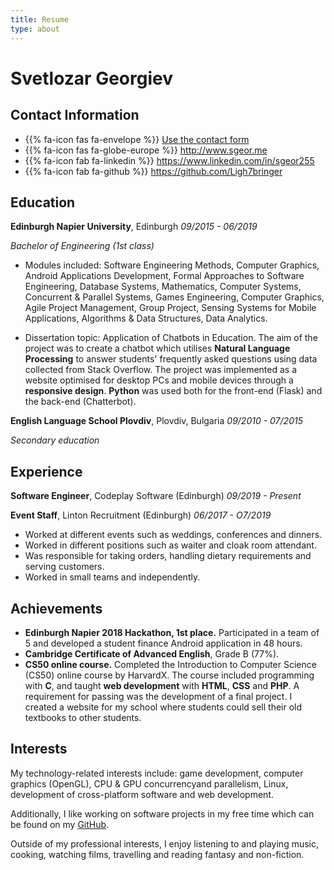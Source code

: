 ```yaml
---
title: Resume
type: about
---
```


# Svetlozar Georgiev

## Contact Information

- {{% fa-icon fas fa-envelope %}} [Use the contact form](/contact)
- {{% fa-icon fas fa-globe-europe %}} http://www.sgeor.me
- {{% fa-icon fab fa-linkedin %}} https://www.linkedin.com/in/sgeor255
- {{% fa-icon fab fa-github %}} https://github.com/Ligh7bringer

## Education

**Edinburgh Napier University**, Edinburgh *09/2015 - 06/2019*

*Bachelor of Engineering (1st class)*

- Modules included: Software Engineering Methods, Computer Graphics,
Android Applications Development, Formal Approaches to Software
Engineering, Database Systems, Mathematics, Computer Systems, Concurrent
& Parallel Systems, Games Engineering, Computer Graphics, Agile Project
Management, Group Project, Sensing Systems for Mobile Applications,
Algorithms & Data Structures, Data Analytics.

- Dissertation topic: Application of Chatbots in Education. The aim of
the project was to create a chatbot which utilises **Natural Language
Processing** to answer students' frequently asked questions using data
collected from Stack Overflow. The project was implemented as a website
optimised for desktop PCs and mobile devices through a **responsive
design**. **Python** was used both for the front-end (Flask) and the
back-end (Chatterbot).
 
**English Language School Plovdiv**, Plovdiv, Bulgaria 	*09/2010 - 07/2015*

*Secondary education*

## Experience

**Software Engineer**, Codeplay Software (Edinburgh) *09/2019 - Present*

**Event Staff**, 
Linton Recruitment (Edinburgh) *06/2017 - O7/2019*

- Worked at different events such as weddings, conferences and dinners.
- Worked in different positions such as waiter and cloak room attendant.
- Was responsible for taking orders, handling dietary requirements and
serving customers.
- Worked in small teams and independently.

## Achievements

- **Edinburgh Napier 2018 Hackathon, 1st place.** Participated in a team of 5
  and developed a student finance Android application in 48 hours.
- **Cambridge Certificate of Advanced English**, Grade B (77%).
- **CS50 online course.** Completed the Introduction to Computer Science (CS50) online course by
  HarvardX. The course included programming with **C**, and taught **web
  development** with **HTML**, **CSS** and **PHP**. A requirement for
  passing was the development of a final project. I created a website for
  my school where students could sell their old textbooks to other
  students.

## Interests

My technology-related interests include: game development, computer graphics (OpenGL), CPU & GPU concurrencyand parallelism, Linux, development of cross-platform software and web development.

Additionally, I like working on software projects in my free time which can be found on my [GitHub](https://github.com/Ligh7bringer).

Outside of my professional interests, I enjoy listening to and playing music, cooking, watching films, travelling and reading fantasy and non-fiction.



















